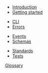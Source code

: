 -   [Introduction](/)
-   [Getting started](/getting-started.md)
<!-- -   [Builders](/builders/index.md) -->
-   [CLI](/cli/index.md)
-   [Errors](/errors/index.md)
<!-- -   [Cron](/cron/index.md) -->
<!-- -   [Data Models](/dataModels/index.md) -->
-   [Events](/events/index.md)
-   [Schemas](/schemas/index.md)
<!-- -   [Services/Utilities](/services/index.md) -->
-   [Standards](/standards/index.md)
-   [Tests](/tests/index.md)


[Glossary](_glossary.md)